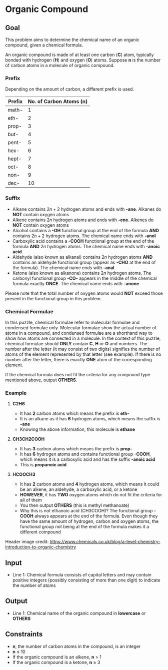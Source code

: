 # Organic Compound

## Goal

This problem aims to determine the chemical name of an organic compound, given a
chemical formula.

An organic compound is made of at least one carbon (**C**) atom, typically
bonded with hydrogen (**H**) and oxygen (**O**) atoms. Suppose **n** is the
number of carbon atoms in a molecule of organic compound.

### Prefix

Depending on the amount of carbon, a different prefix is used.

| Prefix | No. of Carbon Atoms (**n**) |
| ------ | --------------------------- |
| meth-  | 1                           |
| eth-   | 2                           |
| prop-  | 3                           |
| but-   | 4                           |
| pent-  | 5                           |
| hex-   | 6                           |
| hept-  | 7                           |
| oct-   | 8                           |
| non-   | 9                           |
| dec-   | 10                          |

### Suffix

-   Alkane contains $2n+2$ hydrogen atoms and ends with **-ane**. Alkanes do
    **NOT** contain oxygen atoms
-   Alkene contains $2n$ hydrogen atoms and ends with **-ene**. Alkenes do
    **NOT** contain oxygen atoms
-   Alcohol contains a **-OH** functional group at the end of the formula
    **AND** contains $2n+2$ hydrogen atoms. The chemical name ends with
    **-anol**
-   Carboxylic acid contains a **-COOH** functional group at the end of the
    formula **AND** $2n$ hydrogen atoms. The chemical name ends with
    **-anoic acid**
-   Aldehyde (also known as alkanal) contains $2n$ hydrogen atoms **AND**
    contains an aldehyde functional group (appear as **-CHO** at the end of the
    formula). The chemical name ends with **-anal**
-   Ketone (also known as alkanone) contains $2n$ hydrogen atoms. The carbonyl
    functional group **-CO-** appears in the middle of the chemical formula
    exactly **ONCE**. The chemical name ends with **-anone**

Please note that the total number of oxygen atoms would **NOT** exceed those
present in the functional group in this problem.

### Chemical Formulae

In this puzzle, chemical formulae refer to molecular formulae and condensed
formulae only. Molecular formulae show the actual number of atoms in a compound,
and condensed formulae are a shorthand way to show how atoms are connected in a
molecule. In the context of this puzzle, chemical formulae should **ONLY**
contain **C**, **H** or **O** and numbers. The number after the letter (it may
consist of two digits) signifies the number of atoms of the element represented
by that letter (see example). If there is no number after the letter, there is
exactly **ONE** atom of the corresponding element.

If the chemical formula does not fit the criteria for any compound type
mentioned above, output **OTHERS**.

### Example

1.  **C2H6**

    -   It has **2** carbon atoms which means the prefix is **eth-**
    -   It is an alkane as it has **6** hydrogen atoms, which means the suffix
        is **-ane**
    -   Knowing the above information, this molecule is **ethane**

2.  **CH3CH2COOH**

    -   It has **3** carbon atoms which means the prefix is **prop-**
    -   It has **6** hydrogen atoms and contains functional group **-COOH**,
        which means it is a carboxylic acid and has the suffix **-anoic acid**
    -   This is **propanoic acid**

3.  **HCOOCH3**

    -   It has **2** carbon atoms and **4** hydrogen atoms, which means it
        could be an alkene, an aldehyde, a carboxylic acid, or a ketone
    -   **HOWEVER**, it has **TWO** oxygen atoms which do not fit the criteria
        for all of them
    -   You then output **OTHERS** (this is methyl methanoate)
    -   Why this is not ethanoic acid (CH3COOH)? The functional group **-COOH**
        always appears at the end of the formula. Even though they have the same
        amount of hydrogen, carbon and oxygen atoms, the functional group not
        being at the end of the formula makes it a different compound

Header image credit:
https://www.chemicals.co.uk/blog/a-level-chemistry-introduction-to-organic-chemistry

## Input

-   Line 1: Chemical formula consists of capital letters and may contain
    positive integers (possibly consisting of more than one digit) to indicate
    the number of atoms

## Output

-   Line 1: Chemical name of the organic compound in **lowercase** or **OTHERS**

## Constraints

-   **n**, the number of carbon atoms in the compound, is an integer
-   **n** &leq; 10
-   If the organic compound is an alkene, **n** &gt; 1
-   If the organic compound is a ketone, **n** &geq; 3
